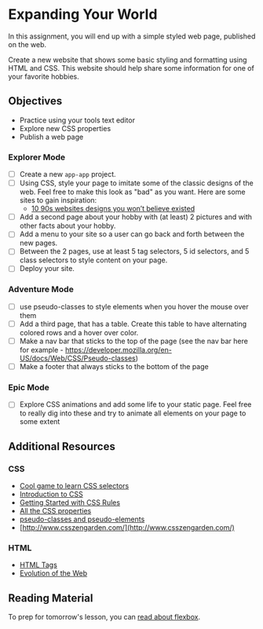 # Expanding Your World

In this assignment, you will end up with a simple styled web page, published on the web.

Create a new website that shows some basic styling and formatting using HTML and CSS. This website should help share some information for one of your favorite hobbies.

## Objectives

- Practice using your tools text editor
- Explore new CSS properties
- Publish a web page

### Explorer Mode

- [ ] Create a new `app-app` project.
- [ ] Using CSS, style your page to imitate some of the classic designs of the web. Feel free to make this look as "bad" as you want. Here are some sites to gain inspiration:
  - [10 90s websites designs you won’t believe existed](https://www.justinmind.com/blog/10-90s-websites-designs-you-wont-believe-existed/)
- [ ] Add a second page about your hobby with (at least) 2 pictures and with other facts about your hobby.
- [ ] Add a menu to your site so a user can go back and forth between the new pages.
- [ ] Between the 2 pages, use at least 5 tag selectors, 5 id selectors, and 5 class selectors to style content on your page.
- [ ] Deploy your site.

### Adventure Mode

- [ ] use pseudo-classes to style elements when you hover the mouse over them
- [ ] Add a third page, that has a table. Create this table to have alternating colored rows and a hover over color.
- [ ] Make a nav bar that sticks to the top of the page (see the nav bar here for example - https://developer.mozilla.org/en-US/docs/Web/CSS/Pseudo-classes)
- [ ] Make a footer that always sticks to the bottom of the page

### Epic Mode

- [ ] Explore CSS animations and add some life to your static page. Feel free to really dig into these and try to animate all elements on your page to some extent

## Additional Resources

### CSS

- [Cool game to learn CSS selectors](https://flukeout.github.io/)
- [Introduction to CSS](https://developer.mozilla.org/en-US/docs/Learn/CSS/Introduction_to_CSS)
- [Getting Started with CSS Rules](https://developer.mozilla.org/en-US/docs/Learn/Getting_started_with_the_web/CSS_basics#Anatomy_of_a_CSS_ruleset)
- [All the CSS properties](https://developer.mozilla.org/en-US/docs/Web/CSS/Reference#Keyword_index)
- [pseudo-classes and pseudo-elements](https://developer.mozilla.org/en-US/docs/Learn/CSS/Introduction_to_CSS/Pseudo-classes_and_pseudo-elements)
- [http://www.csszengarden.com/](http://www.csszengarden.com/)

### HTML

- [HTML Tags](https://developer.mozilla.org/en-US/Learn/HTML/HTML_tags)
- [Evolution of the Web](http://www.evolutionoftheweb.com)

## Reading Material

To prep for tomorrow's lesson, you can [read about flexbox](https://css-tricks.com/snippets/css/a-guide-to-flexbox/).
